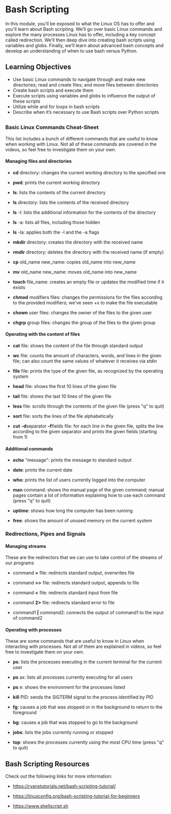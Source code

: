 # Bash Scripting
In this module, you’ll be exposed to what the Linux OS has to offer and you'll learn about Bash scripting. We’ll go over basic Linux commands and explore the many processes Linux has to offer, including a key concept called redirection. We’ll then deep dive into creating bash scripts using variables and globs. Finally, we’ll learn about advanced bash concepts and develop an understanding of when to use bash versus Python.

## Learning Objectives
* Use basic Linux commands to navigate through and make new directories; read and create files; and move files between directories
* Create bash scripts and execute them
* Execute scripts using variables and globs to influence the output of these scripts
* Utilize while and for loops in bash scripts
* Describe when it’s necessary to use Bash scripts over Python scripts

##

##

##

##


### Basic Linux Commands Cheat-Sheet
This list includes a bunch of different commands that are useful to know when working with Linux. Not all of these commands are covered in the videos, so feel free to investigate them on your own.

#### Managing files and directories
* **cd** directory: changes the current working directory to the specified one

* **pwd**: prints the current working directory

* **ls**: lists the contents of the current directory

* **ls** directory: lists the contents of the received directory  

* **ls** -l: lists the additional information for the contents of the directory  

* **ls** -a: lists all files, including those hidden  

* **ls** -la: applies both the -l and the -a flags  

* **mkdir** directory: creates the directory with the received name

* **rmdir** directory: deletes the directory with the received name (if empty)

* **cp** old_name new_name: copies old_name into new_name

* **mv** old_name new_name: moves old_name into new_name

* **touch** file_name: creates an empty file or updates the modified time if it exists

* **chmod** modifiers files: changes the permissions for the files according to the provided modifiers; we've seen +x to make the file executable

* **chown** user files: changes the owner of the files to the given user

* **chgrp** group files: changes the group of the files to the given group

#### Operating with the content of files
* **cat** file: shows the content of the file through standard output

* **wc** file: counts the amount of characters, words, and lines in the given file; can also count the same values of whatever it receives via stdin

* **file** file: prints the type of the given file, as recognized by the operating system

* **head** file: shows the first 10 lines of the given file

* **tail** file: shows the last 10 lines of the given file

* **less** file: scrolls through the contents of the given file (press "q" to quit)

* **sort** file: sorts the lines of the file alphabetically

* **cut** **-d**separator **-f**fields file: for each line in the given file, splits the line according to the given separator and prints the given fields (starting from 1)

#### Additional commands
* **echo** "message": prints the message to standard output

* **date**: prints the current date

* **who**: prints the list of users currently logged into the computer

* **man** command: shows the manual page of the given command; manual pages contain a lot of information explaining how to use each command (press "q" to quit)

* **uptime**: shows how long the computer has been running

* **free**: shows the amount of unused memory on the current system  

### Redirections, Pipes and Signals
#### Managing streams
These are the redirectors that we can use to take control of the streams of our programs

* command **>** file: redirects standard output, overwrites file

* command **>>** file: redirects standard output, appends to file

* command **<** file: redirects standard input from file

* command **2>** file: redirects standard error to file

* command1 **|** command2: connects the output of command1 to the input of command2

#### Operating with processes
These are some commands that are useful to know in Linux when interacting with processes. Not all of them are explained in videos, so feel free to investigate them on your own.

* **ps**: lists the processes executing in the current terminal for the current user

* **ps** ax: lists all processes currently executing for all users  

* **ps** e: shows the environment for the processes listed  

* **kill** PID: sends the SIGTERM signal to the process identified by PID

* **fg**: causes a job that was stopped or in the background to return to the foreground

* **bg**: causes a job that was stopped to go to the background

* **jobs**: lists the jobs currently running or stopped

* **top**: shows the processes currently using the most CPU time (press "q" to quit)  

## Bash Scripting Resources
Check out the following links for more information:

* https://ryanstutorials.net/bash-scripting-tutorial/

* https://linuxconfig.org/bash-scripting-tutorial-for-beginners

* https://www.shellscript.sh

##

##

##

